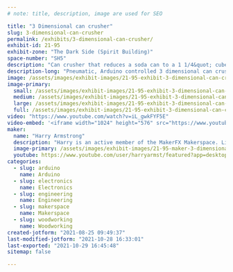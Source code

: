 ```yaml
---
# note: title, description, image are used for SEO

title: "3 Dimensional can crusher"
slug: 3-dimensional-can-crusher
permalink: /exhibits/3-dimensional-can-crusher/
exhibit-id: 21-95
exhibit-zone: "The Dark Side (Spirit Building)"
space-number: "SH5"
description: "Can crusher that reduces a soda can to a 1 1/4&quot; cube."
description-long: "Pneumatic, Arduino controlled 3 dimensional can crusher. Its debut was at the Orlando Megacon 2021 show where it crushed 1,120 can during the event! Come and crush a can yourself."
image: /assets/images/exhibit-images/21-95-exhibit-3-dimensional-can-crusher-img-20210806-085939058-hdr-large.jpg
image-primary: 
  small: /assets/images/exhibit-images/21-95-exhibit-3-dimensional-can-crusher-img-20210806-085939058-hdr-small.jpg
  medium: /assets/images/exhibit-images/21-95-exhibit-3-dimensional-can-crusher-img-20210806-085939058-hdr-medium.jpg
  large: /assets/images/exhibit-images/21-95-exhibit-3-dimensional-can-crusher-img-20210806-085939058-hdr-large.jpg
  full: /assets/images/exhibit-images/21-95-exhibit-3-dimensional-can-crusher-img-20210806-085939058-hdr-full.jpg
video: "https://www.youtube.com/watch?v=iL_gwkFYF5E"
video-embed: '<iframe width="1024" height="576" src="https://www.youtube.com/embed/iL_gwkFYF5E?feature=oembed" frameborder="0" allow="accelerometer; autoplay; clipboard-write; encrypted-media; gyroscope; picture-in-picture" allowfullscreen></iframe>'
maker: 
  name: "Harry Armstrong"
  description: "Harry is an active member of the MakerFX Makerspace. Likes to make many different things."
  image-primary: /assets/images/exhibit-images/21-95-maker-3-dimensional-can-crusher-enterprise-at-megacon-medium.jpg
  youtube: https://www.youtube.com/user/harryarmst/featured?app=desktop
categories: 
  - slug: arduino
    name: Arduino
  - slug: electronics
    name: Electronics
  - slug: engineering
    name: Engineering
  - slug: makerspace
    name: Makerspace
  - slug: woodworking
    name: Woodworking
created-jotform: "2021-08-25 09:49:37"
last-modified-jotform: "2021-10-28 16:33:01"
last-exported: "2021-10-29 16:45:48"
sitemap: false

---
```

